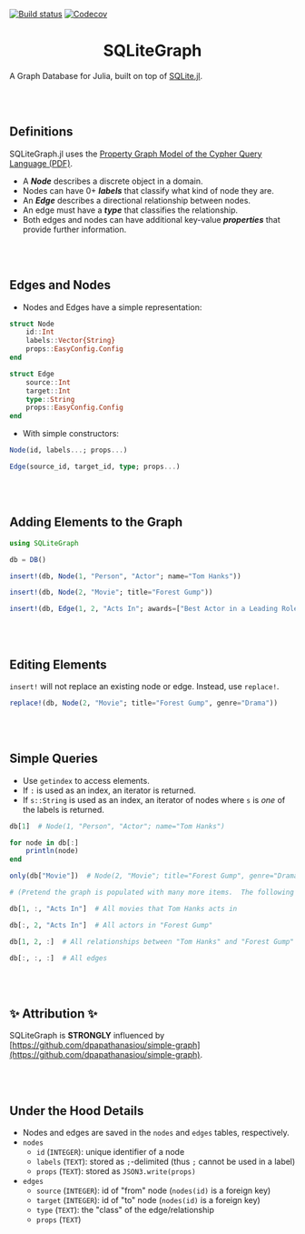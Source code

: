 [![Build status](https://github.com/joshday/SQLiteGraph.jl/workflows/CI/badge.svg)](https://github.com/joshday/SQLiteGraph.jl/actions?query=workflow%3ACI+branch%3Amain)
[![Codecov](https://codecov.io/gh/joshday/SQLiteGraph.jl/branch/main/graph/badge.svg)](https://codecov.io/gh/joshday/SQLiteGraph.jl)


<h1 align="center">SQLiteGraph</h1>

A Graph Database for Julia, built on top of [SQLite.jl](https://github.com/JuliaDatabases/SQLite.jl).

<br><br>


## Definitions

SQLiteGraph.jl uses the [Property Graph Model of the Cypher Query Language (PDF)](https://s3.amazonaws.com/artifacts.opencypher.org/openCypher9.pdf).

- A **_Node_** describes a discrete object in a domain.
- Nodes can have 0+ **_labels_** that classify what kind of node they are.
- An **_Edge_** describes a directional relationship between nodes.
- An edge must have a **_type_** that classifies the relationship.
- Both edges and nodes can have additional key-value **_properties_** that provide further information.

<br><br>

## Edges and Nodes

- Nodes and Edges have a simple representation:

```julia
struct Node
    id::Int
    labels::Vector{String}
    props::EasyConfig.Config
end

struct Edge
    source::Int
    target::Int
    type::String
    props::EasyConfig.Config
end
```

- With simple constructors:

```julia
Node(id, labels...; props...)

Edge(source_id, target_id, type; props...)
```

<br><br>

## Adding Elements to the Graph

```julia
using SQLiteGraph

db = DB()

insert!(db, Node(1, "Person", "Actor"; name="Tom Hanks"))

insert!(db, Node(2, "Movie"; title="Forest Gump"))

insert!(db, Edge(1, 2, "Acts In"; awards=["Best Actor in a Leading Role"]))
```

<br><br>

## Editing Elements

`insert!` will not replace an existing node or edge.  Instead, use `replace!`.

```julia
replace!(db, Node(2, "Movie"; title="Forest Gump", genre="Drama"))
```

<br><br>

## Simple Queries

- Use `getindex` to access elements.
- If `:` is used as an index, an iterator is returned.
- If `s::String` is used as an index, an iterator of nodes where `s` is *one* of the labels is returned.

```julia
db[1]  # Node(1, "Person", "Actor"; name="Tom Hanks")

for node in db[:]
    println(node)
end

only(db["Movie"])  # Node(2, "Movie"; title="Forest Gump", genre="Drama")

# (Pretend the graph is populated with many more items.  The following return iterators.)

db[1, :, "Acts In"]  # All movies that Tom Hanks acts in

db[:, 2, "Acts In"]  # All actors in "Forest Gump"

db[1, 2, :]  # All relationships between "Tom Hanks" and "Forest Gump"

db[:, :, :]  # All edges
```

<br><br>

## ✨ Attribution ✨

SQLiteGraph is **STRONGLY** influenced by [https://github.com/dpapathanasiou/simple-graph](https://github.com/dpapathanasiou/simple-graph).


<br><br>

## Under the Hood Details

- Nodes and edges are saved in the `nodes` and `edges` tables, respectively.
- `nodes`
    - `id` (`INTEGER`): unique identifier of a node
    - `labels` (`TEXT`): stored as `;`-delimited (thus `;` cannot be used in a label)
    - `props` (`TEXT`): stored as `JSON3.write(props)`
- `edges`
    - `source` (`INTEGER`): id of "from" node (`nodes(id)` is a foreign key)
    - `target` (`INTEGER`): id of "to" node (`nodes(id)` is a foreign key)
    - `type` (`TEXT`): the "class" of the edge/relationship
    - `props` (`TEXT`)
